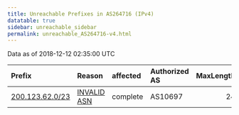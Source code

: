 ```yaml
---
title: Unreachable Prefixes in AS264716 (IPv4)
datatable: true
sidebar: unreachable_sidebar
permalink: unreachable_AS264716-v4.html
---
```


Data as of 2018-12-12 02:35:00 UTC


<div class="datatable-begin"></div>

| Prefix                                                   | Reason                                                                                                  | affected   | Authorized AS   |   MaxLength | Anchor                                         |   unreachable /24s |
|:---------------------------------------------------------|:--------------------------------------------------------------------------------------------------------|:-----------|:----------------|------------:|:-----------------------------------------------|-------------------:|
| [200.123.62.0/23](https://stat.ripe.net/200.123.62.0/23) | [INVALID ASN](https://rpki-validator.ripe.net/announcement-preview?asn=AS264716&prefix=200.123.62.0/23) | complete   | AS10697         |          24 | [LACNIC](unreachable_LACNIC_RPKI_Root-v4.html) |                  2 |

<div class="datatable-end"></div>